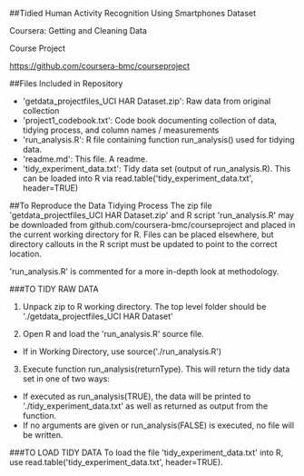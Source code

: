 
##Tidied Human Activity Recognition Using Smartphones Dataset

Coursera: Getting and Cleaning Data

Course Project

https://github.com/coursera-bmc/courseproject

##Files Included in Repository
* 'getdata_projectfiles_UCI HAR Dataset.zip': Raw data from original collection
* 'project1_codebook.txt': Code book documenting collection of data, tidying process, and column names / measurements
* 'run_analysis.R': R file containing function run_analysis() used for tidying data.
* 'readme.md': This file.  A readme.
* 'tidy_experiment_data.txt': Tidy data set (output of run_analysis.R).  This can be loaded into R via read.table('tidy_experiment_data.txt', header=TRUE)

##To Reproduce the Data Tidying Process
The zip file 'getdata_projectfiles_UCI HAR Dataset.zip' and R script 'run_analysis.R' may be downloaded from github.com/coursera-bmc/courseproject and placed in the current working directory for R.  Files can be placed elsewhere, but directory callouts in the R script must be updated to point to the correct location.

'run_analysis.R' is commented for a more in-depth look at methodology.


###TO TIDY RAW DATA
1. Unpack zip to R working directory.  The top level folder should be './getdata_projectfiles_UCI HAR Dataset'

2. Open R and load the 'run_analysis.R' source file.
  * If in Working Directory, use source('./run_analysis.R')
  
3. Execute function run_analysis(returnType).  This will return the tidy data set in one of two ways:
  * If executed as run_analysis(TRUE), the data will be printed to './tidy_experiment_data.txt' as well as returned as output from the function.
  * If no arguments are given or run_analysis(FALSE) is executed, no file will be written.

###TO LOAD TIDY DATA
To load the file 'tidy_experiment_data.txt' into R, use read.table('tidy_experiment_data.txt', header=TRUE).
